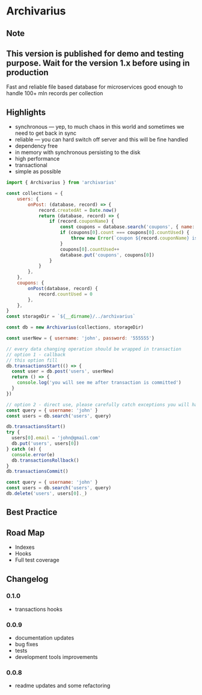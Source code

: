 # Archivarius

Note
-
This version is published for demo and testing purpose. Wait for the version 1.x before using in production
-

Fast and reliable file based database for microservices
good enough to handle 100+ mln records per collection

  
## Highlights

- synchronous — yep, to much chaos in this world and sometimes we need to get back in sync 
- reliable — you can hard switch off server and this will be fine handled 
- dependency free
- in memory with synchronous persisting to the disk
- high performance
- transactional
- simple as possible 

```javascript
import { Archivarius } from 'archivarius'

const collections = {
    users: {
        onPost: (database, record) => {
            record.createdAt = Date.now()
            return (database, record) => {
                if (record.couponName) {
                    const coupons = database.search('coupons', { name: record.couponName })
                    if (coupons[0].count === coupons[0].countUsed) {
                        throw new Error(`coupon ${record.couponName} is exceed its limit`)
                    }
                    coupons[0].countUsed++
                    database.put('coupons', coupons[0])
                }
            }
        },
    },
    coupons: {
        onPost(database, record) {
            record.countUsed = 0
        },
    },
}
const storageDir = `${__dirname}/../archivarius`

const db = new Archivarius(collections, storageDir)

const userNew = { username: 'john', password: '555555'}

// every data changing operation should be wrapped in transaction
// option 1 - callback
// this option fill 
db.transactionsStart(() => {
  const user = db.post('users', userNew)
  return () => {
    console.log('you will see me after transaction is committed')
  }
})

// option 2 - direct use, please carefully catch exceptions you will have to rollback transactions manually 
const query = { username: 'john' }
const users = db.search('users', query)

db.transactionsStart()
try {
  users[0].email = 'john@gmail.com'
  db.put('users', users[0])
} catch (e) {
  console.error(e)
  db.transactionsRollback()
}
db.transactionsCommit()

const query = { username: 'john' }
const users = db.search('users', query)
db.delete('users', users[0]._)
```
 
## Best Practice 
 
## Road Map
 - Indexes 
 - Hooks
 - Full test coverage
 
## Changelog

### 0.1.0 
- transactions hooks

### 0.0.9
- documentation updates
- bug fixes
- tests
- development tools improvements
### 0.0.8
 - readme updates and some refactoring 